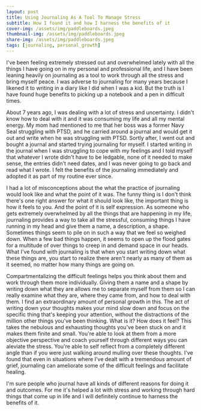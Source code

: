 ```yaml
---
layout: post
title: Using Journaling As A Tool To Manage Stress
subtitle: How I found it and how I harness the benefits of it
cover-img: /assets/img/paddleboards.jpeg
thumbnail-img: /assets/img/paddleboards.jpeg
share-img: /assets/img/paddleboards.jpeg
tags: [journaling, personal_growth]
---
```


I've been feeling extremely stressed out and overwhelmed lately with all the things I have going on in my personal and professional life, and I have been leaning heavily on journaling as a tool to work through all the stress and bring myself peace. I was adverse to journaling for many years because I likened it to writing in a diary like I did when I was a kid. But the truth is I have found huge benefits to picking up a notebook and a pen in difficult times.

About 7 years ago, I was dealing with a lot of stress and uncertainty. I didn't know how to deal with it and it was consuming my life and all my mental energy. My mom had mentioned to me that her boss was a former Navy Seal struggling with PTSD, and he carried around a journal and would get it out and write when he was struggling with PTSD. Sortly after, I went out and bought a journal and started trying journaling for myself. I started writing in the journal when I was struggling to cope with my feelings and I told myself that whatever I wrote didn't have to be ledgable, none of it needed to make sense, the entries didn't need dates, and I was never going to go back and read what I wrote. I felt the benefits of the journaling immediately and adopted it as part of my routine ever since.

I had a lot of misconceptions about the what the practice of journaling would look like and what the point of it was. The funny thing is I don't think there's one right answer for what it should look like, the important thing is how it feels to you. And the point of it is self expression. As someone who gets extremely overwhelmed by all the things that are happening in my life, journaling provides a way to take all the stressful, consuming things I have running in my head and give them a name, a description, a shape. Sometimes things seem to pile on in such a way that we feel so weighed down. When a few bad things happen, it seems to open up the flood gates for a multitude of over things to creep in and demand space in our heads. What I've found with journaling is that when you start writing down what these things are, you start to realize there aren't nearly as many of them as it seemed, no matter how many things are going on. 

Compartmentalizing the difficult feelings helps you think about them and work through them more individually. Giving them a name and a shape by writing down what they are allows me to separate myself from them so I can really examine what they are, where they came from, and how to deal with them. I find an extraordinary amount of personal growth in this. The act of writing down your thoughts makes your mind slow down and focus on the specific thing that's keeping your attention, without the distractions of the million other things you've been thinking. What is it? How does it feel? This takes the nebulous and exhausting thoughts you've been stuck on and it makes them finite and small. You're able to look at them from a more objective perspective and coach yourself through different ways you can aleviate the stress. You're able to self reflect from a completely different angle than if you were just walking around mulling over these thoughts. I've found that even in situations where I've dealt with a tremendous amount of grief, journaling can ameliorate some of the difficult feelings and facilitate healing. 

I'm sure people who journal have all kinds of different reasons for doing it and outcomes. For me it's helped a lot with stress and working through hard things that come up in life and I will definitely continue to harness the benefits of it.

